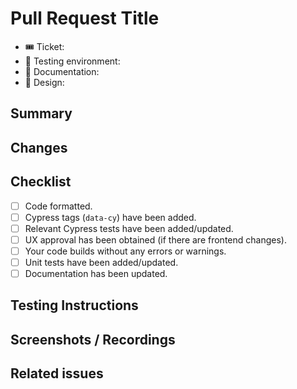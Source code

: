 # Pull Request Title

- 🎟️ Ticket:
- 🚀 Testing environment:
- 📄 Documentation:
- 🎨 Design:

## Summary

<!-- Provide a concise summary. -->

## Changes

<!-- List of changes. -->

## Checklist

- [ ] Code formatted.
- [ ] Cypress tags (`data-cy`) have been added.
- [ ] Relevant Cypress tests have been added/updated.
- [ ] UX approval has been obtained (if there are frontend changes).
- [ ] Your code builds without any errors or warnings.
- [ ] Unit tests have been added/updated.
- [ ] Documentation has been updated.

## Testing Instructions

<!-- Instructions on how to test changes. -->

## Screenshots / Recordings

<!-- Any relevant images or videos. -->

## Related issues

<!-- Links to any related issues or bugs that this pull request addresses. -->
